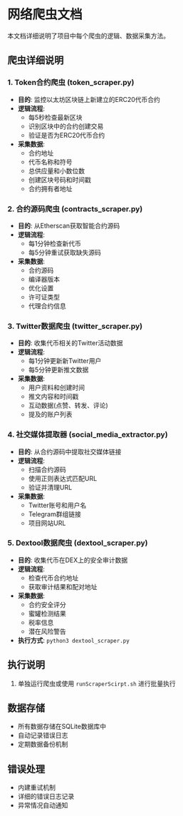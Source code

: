 # 网络爬虫文档

本文档详细说明了项目中每个爬虫的逻辑、数据采集方法。

## 爬虫详细说明

### 1. Token合约爬虫 (token_scraper.py)
- **目的**: 监控以太坊区块链上新建立的ERC20代币合约
- **逻辑流程**:
    - 每5秒检查最新区块
    - 识别区块中的合约创建交易
    - 验证是否为ERC20代币合约
- **采集数据**:
    - 合约地址
    - 代币名称和符号
    - 总供应量和小数位数
    - 创建区块号码和时间戳
    - 合约拥有者地址

### 2. 合约源码爬虫 (contracts_scraper.py)
- **目的**: 从Etherscan获取智能合约源码
- **逻辑流程**:
    - 每1分钟检查新代币
    - 每5分钟重试获取缺失源码
- **采集数据**:
    - 合约源码
    - 编译器版本
    - 优化设置
    - 许可证类型
    - 代理合约信息

### 3. Twitter数据爬虫 (twitter_scraper.py)
- **目的**: 收集代币相关的Twitter活动数据
- **逻辑流程**:
    - 每1分钟更新新Twitter用户
    - 每5分钟更新推文数据
- **采集数据**:
    - 用户资料和创建时间
    - 推文内容和时间戳
    - 互动数据(点赞、转发、评论)
    - 提及的账户列表

### 4. 社交媒体提取器 (social_media_extractor.py)
- **目的**: 从合约源码中提取社交媒体链接
- **逻辑流程**: 
    - 扫描合约源码
    - 使用正则表达式匹配URL
    - 验证并清理URL
- **采集数据**:
    - Twitter账号和用户名
    - Telegram群组链接
    - 项目网站URL

### 5. Dextool数据爬虫 (dextool_scraper.py)
- **目的**: 收集代币在DEX上的安全审计数据
- **逻辑流程**:
    - 检查代币合约地址
    - 获取审计结果和配对地址
- **采集数据**:
    - 合约安全评分
    - 蜜罐检测结果
    - 税率信息
    - 潜在风险警告
- **执行方式**: `python3 dextool_scraper.py`

## 执行说明
1. 单独运行爬虫或使用 `runScraperScirpt.sh` 进行批量执行

## 数据存储
- 所有数据存储在SQLite数据库中
- 自动记录错误日志
- 定期数据备份机制

## 错误处理
- 内建重试机制
- 详细的错误日志记录
- 异常情况自动通知
